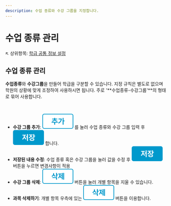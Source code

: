 ```yaml
---
description: 수업 종류와 수강 그룹을 지정합니다.
---
```


# 수업 종류 관리

↖ 상위항목: [학급 공통 정보 설정](./)

## 수업 종류 관리

**수업종류**와 **수강그룹**을 만들어 학급을 구분할 수 있습니다. 지정 규칙은 별도로 없으며 학원의 상황에 맞게 조정하여 사용하시면 됩니다. 주로 '**수업종류-수강그룹'**의 형태로 묶어 사용합니다.

<figure><img src="../../.gitbook/assets/수업종류관리.png" alt=""><figcaption></figcaption></figure>

* **수강 그룹 추가**: <img src="../../.gitbook/assets/btn_추가.png" alt="" data-size="line"> 를 눌러 수업 종류와 수강 그룹 입력 후 <img src="../../.gitbook/assets/btn_저장.png" alt="" data-size="line"> 합니다.
* **저장된 내용 수정**: 수업 종류 혹은 수강 그룹을 눌러 값을 수정 후 <img src="../../.gitbook/assets/btn_저장.png" alt="" data-size="line"> 버튼을 누르면 변경사항이 적용
* **수강 그룹 삭제**: <img src="../../.gitbook/assets/btn_삭제.png" alt="" data-size="line"> 버튼을 눌러 개별 항목을 지울 수 있습니다.
* **과목 삭제하기**: 개별 항목 우측에 있는 <img src="../../.gitbook/assets/btn_삭제.png" alt="" data-size="line"> 버튼을 이용합니다.

